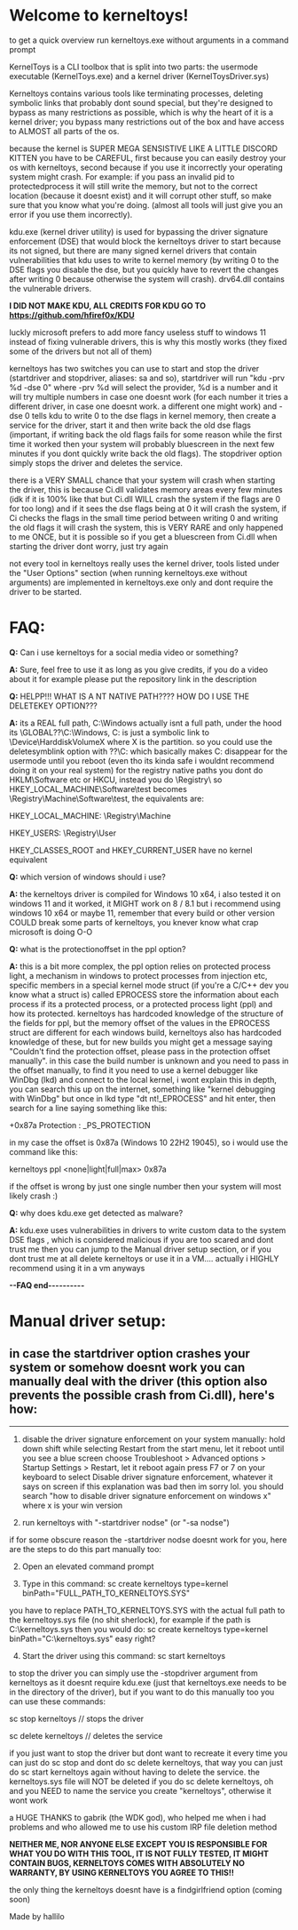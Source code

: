 # Welcome to kerneltoys!

to get a quick overview run kerneltoys.exe without arguments in a command prompt

KernelToys is a CLI toolbox that is split into two parts: the usermode executable (KernelToys.exe) and a kernel driver (KernelToysDriver.sys)

Kerneltoys contains various tools like terminating processes, deleting symbolic links that probably dont sound special, but they're designed to bypass as many restrictions as possible, which is why the heart of it is a kernel driver; you bypass many restrictions out of the box and have access to ALMOST all parts of the os.

because the kernel is SUPER MEGA SENSISTIVE LIKE A LITTLE DISCORD KITTEN you have to be CAREFUL, first because you can easily destroy your os with kerneltoys, second because if you use it incorrectly
your operating system might crash. For example: if you pass an invalid pid to protectedprocess it will still write the memory, but not to the correct location (because it doesnt exist) and it will
corrupt other stuff, so make sure that you know what you're doing. (almost all tools will just give you an error if you use them incorrectly).

kdu.exe (kernel driver utility) is used for bypassing the driver signature enforcement (DSE) that would block the kerneltoys driver to start because its not signed, 
but there are many signed kernel drivers that contain vulnerabilities that kdu uses to write to kernel memory (by writing 0 to the DSE flags you disable the dse, 
but you quickly have to revert the changes after writing 0 because otherwise the system will crash). 
drv64.dll contains the vulnerable drivers.

**I DID NOT MAKE KDU, ALL CREDITS FOR KDU GO TO https://github.com/hfiref0x/KDU**

luckly microsoft prefers to add more fancy useless stuff to windows 11 instead of fixing vulnerable drivers, this is why this mostly works (they fixed some of the drivers but not all of them)

kerneltoys has two switches you can use to start and stop the driver (startdriver and stopdriver, aliases: sa and so), startdriver will run "kdu -prv %d -dse 0" where -prv %d will select the provider, %d is a number
and it will try multiple numbers in case one doesnt work (for each number it tries a different driver, in case one doesnt work. a different one might work) and -dse 0 tells kdu to write 0 to the dse flags in kernel memory, 
then create a service for the driver, start it and then write back the old dse flags (important, if writing back the old flags fails for some reason while the first time it worked then your system will probably bluescreen in the next few minutes
if you dont quickly write back the old flags). The stopdriver option simply stops the driver and deletes the service.

there is a VERY SMALL chance that your system will crash when starting the driver, this is because Ci.dll validates memory areas every few minutes (idk if it is 100% like that but Ci.dll WILL crash the system if the flags are 0 for too long)
and if it sees the dse flags being at 0 it will crash the system, if Ci checks the flags in the small time period between writing 0 and writing the old flags it will crash the system, this is VERY RARE and only happened to me ONCE, but it is possible 
so if you get a bluescreen from Ci.dll when starting the driver dont worry, just try again

not every tool in kerneltoys really uses the kernel driver, tools listed under the "User Options" section (when running kerneltoys.exe without arguments) are implemented in 
kerneltoys.exe only and dont require the driver to be started.


# FAQ:

**Q:** Can i use kerneltoys for a social media video or something?

**A:** Sure, feel free to use it as long as you give credits, if you do a video about it for example please put the repository link in the description


**Q:** HELPP!!! WHAT IS A NT NATIVE PATH???? HOW DO I USE THE DELETEKEY OPTION???

**A:** its a REAL full path, C:\Windows actually isnt a full path, under the hood its \GLOBAL??\C:\Windows, C: is just a symbolic link to \Device\HarddiskVolumeX where X is the partition.
so you could use the deletesymblink option with \??\C: which basically makes C: disappear for the usermode until you reboot (even tho its kinda safe i wouldnt recommend doing it on your real system)
for the registry native paths you dont do HKLM\Software etc or HKCU\, instead you do \Registry\ so HKEY_LOCAL_MACHINE\Software\test becomes \Registry\Machine\Software\test, the equivalents are:

HKEY_LOCAL_MACHINE: \Registry\Machine

HKEY_USERS: \Registry\User

HKEY_CLASSES_ROOT and HKEY_CURRENT_USER have no kernel equivalent
	

**Q:** which version of windows should i use?

**A:** the kerneltoys driver is compiled for Windows 10 x64, i also tested it on windows 11 and it worked, it MIGHT work on 8 / 8.1 but i recommend using windows 10 x64 or maybe 11, remember that every build or other version 
COULD break some parts of kerneltoys, you knever know what crap microsoft is doing O-O


**Q:** what is the protectionoffset in the ppl option? 

**A:** this is a bit more complex, the ppl option relies on protected process light, a mechanism in windows to protect processes from injection etc, specific members in a special kernel mode 
struct (if you're a C/C++ dev you know what a struct is) called EPROCESS store the information about each process if its a protected process, or a protected process light (ppl) and how its protected.
kerneltoys has hardcoded knowledge of the structure of the fields for ppl, but the memory offset of the values in the EPROCESS struct are different for each windows build, kerneltoys also has hardcoded knowledge of these,
but for new builds you might get a message saying "Couldn't find the protection offset, please pass in the protection offset manually". in this case the build number is unknown and you need to pass in the offset
manually, to find it you need to use a kernel debugger like WinDbg (lkd) and connect to the local kernel, i wont explain this in depth, you can search this up on the internet, something like "kernel debugging with WinDbg"
but once in lkd  type "dt nt!_EPROCESS" and hit enter, then search for a line saying something like this:

+0x87a Protection       : _PS_PROTECTION

in my case the offset is 0x87a (Windows 10 22H2 19045), so i would use the command like this:

kerneltoys ppl <PID> <none|light|full|max> 0x87a

if the offset is wrong by just one single number then your system will most likely crash :)


**Q:** why does kdu.exe get detected as malware?

**A:** kdu.exe uses vulnerabilities in drivers to write custom data to the system DSE flags , which is considered malicious
if you are too scared and dont trust me then you can jump to the Manual driver setup section, or if you dont trust me at all delete kerneltoys or use it in a VM.... actually i HIGHLY recommend using it in a vm anyways

**--FAQ end----------**


# Manual driver setup:

in case the startdriver option crashes your system or somehow doesnt work you can manually deal with the driver (this option also prevents the possible crash from Ci.dll), here's how:
-------------------------------------------------------------------------------------------------------------------------------------------------------------------------------------------------------------------
-------------------------------------------------------------------------------------------------------------------------------------------------------------------------------------------------------------------
1. disable the driver signature enforcement on your system manually:
        hold down shift while selecting Restart from the start menu, let it reboot until you see a blue screen
        choose Troubleshoot > Advanced options > Startup Settings > Restart, let it reboot again
        press F7 or 7 on your keyboard to select Disable driver signature enforcement, whatever it says on screen
	if this explanation was bad then im sorry lol. you should search "how to disable driver signature enforcement on windows x" where x is your win version


2. run kerneltoys with "-startdriver nodse" (or "-sa nodse")

if for some obscure reason the -startdriver nodse doesnt work for you, here are the steps to do this part manually too:

2. Open an elevated command prompt

3. Type in this command: sc create kerneltoys type=kernel binPath="FULL_PATH_TO_KERNELTOYS.SYS"

you have to replace PATH_TO_KERNELTOYS.SYS with the actual full path to the kerneltoys.sys file (no shit sherlock), for example if the path is C:\kerneltoys.sys then you would do: sc create kerneltoys type=kernel binPath="C:\kerneltoys.sys"   easy right?

4. Start the driver using this command: sc start kerneltoys

to stop the driver you can simply use the -stopdriver argument from kerneltoys as it doesnt require kdu.exe (just that kerneltoys.exe needs to be in the directory of the driver), 
but if you want to do this manually too you can use these commands:

sc stop kerneltoys         // stops the driver

sc delete kerneltoys       // deletes the service


if you just want to stop the driver but dont want to recreate it every time you can just do sc stop and dont do sc delete kerneltoys, that way you can just do sc start kerneltoys again without having to delete the service. 
the kerneltoys.sys file will NOT be deleted if you do sc delete kerneltoys, oh and you NEED to name the service you create "kerneltoys", otherwise it wont work




a HUGE THANKS to gabrik (the WDK god), who helped me when i had problems and who allowed me to use his custom IRP file deletion method

**NEITHER ME, NOR ANYONE ELSE EXCEPT YOU IS RESPONSIBLE FOR WHAT YOU DO WITH THIS TOOL, IT IS NOT FULLY TESTED, IT MIGHT CONTAIN BUGS, KERNELTOYS COMES WITH ABSOLUTELY NO WARRANTY, BY USING KERNELTOYS YOU AGREE TO THIS!!**




the only thing the kerneltoys doesnt have is a findgirlfriend option (coming soon)



Made by hallilo
